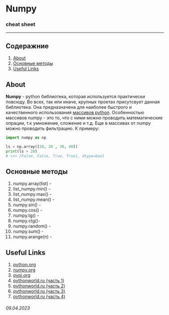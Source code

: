 # Numpy
### **cheat sheet**

-----------------------

## Содеражние
1. [About](https://github.com/voronov-nikita/useful-parts-of-code/blob/main/cheat-sheets/numpy.md#about)
2. [Основные методы]()
3. [Useful Links]()

## **About**

**Numpy** - python библиотека, которая используется практически повсюду. Во всех, так или иначе, крупных проетах присутсвует данная библиотека. Она предназначена для наиболее быстрого и качественного использования [массивов python](https://pythonist.ru/massiv-v-python/#:~:text=%D0%92%20Python%20%D0%BC%D0%B0%D1%81%D1%81%D0%B8%D0%B2%D1%8B%20%E2%80%94%20%D1%8D%D1%82%D0%BE%20%D0%BA%D0%BE%D0%BD%D1%82%D0%B5%D0%B9%D0%BD%D0%B5%D1%80%D1%8B,%D0%BF%D0%BE%D0%BC%D0%BD%D0%B8%D1%82%D1%8C%20%D0%BE%20%D0%BC%D0%B0%D1%81%D1%81%D0%B8%D0%B2%D0%B0%D1%85%20%D0%B2%20Python.). Особенностью массивов numpy - это то, что с ними можно проводить математические опрации, т.к умножение, сложение и т.д. Еще в массивах от numpy можно проводить фильтрацию. К примеру:
```python 
import numpy as np

ls = np.array([10, 20 , 30, 40])
print(ls > 20)
# >>> [False, False, True, True], dtype=bool
```

## **Основные методы**

1. numpy.array(list) - 
2. list_numpy.min() - 
3. list_numpy.max() - 
4. list_numpy.mean() - 
5. numpy.sin() -
6. numpy.cos() - 
7. numpy.tg() - 
8. numpy.ctg()-  
9. numpy.random() -
10. numpy.sum() - 
11. numpy.arange(n) - 

## **Useful Links**
1. [python.org](https://python.org)
2. [numpy.org](https://numpy.org)
3. [pypi.org](https://pypi.org)
4. [pythonworld.ru (часть 1)](https://pythonworld.ru/numpy/1.html)
5. [pythonworld.ru (часть 2)](https://pythonworld.ru/numpy/2.html)
6. [pythonworld.ru (часть 3)](https://pythonworld.ru/numpy/3.html)
7. [pythonworld.ru (часть 4)](https://pythonworld.ru/numpy/4.html)

###### 09.04.2023
